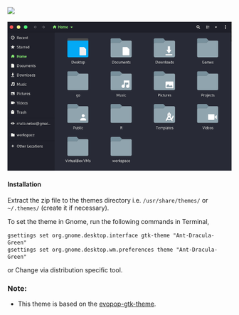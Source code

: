 ![](Art/logo.png)

![](Art/Dracula.png)

#### Installation

Extract the zip file to the themes directory i.e. `/usr/share/themes/` or `~/.themes/` (create it if necessary).

To set the theme in Gnome, run the following commands in Terminal,

```
gsettings set org.gnome.desktop.interface gtk-theme "Ant-Dracula-Green"
gsettings set org.gnome.desktop.wm.preferences theme "Ant-Dracula-Green"
```

or Change via distribution specific tool.

### Note:

- This theme is based on the [evopop-gtk-theme](https://github.com/solus-project/evopop-gtk-theme).
